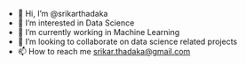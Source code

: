 - 👋 Hi, I’m @srikarthadaka
- 👀 I’m interested in Data Science
- 🌱 I’m currently working in Machine Learning
- 💞️ I’m looking to collaborate on data science related projects
- 📫 How to reach me srikar.thadaka@gmail.com

<!---
srikarthadaka/srikarthadaka is a ✨ special ✨ repository because its `README.md` (this file) appears on your GitHub profile.
You can click the Preview link to take a look at your changes.
--->
